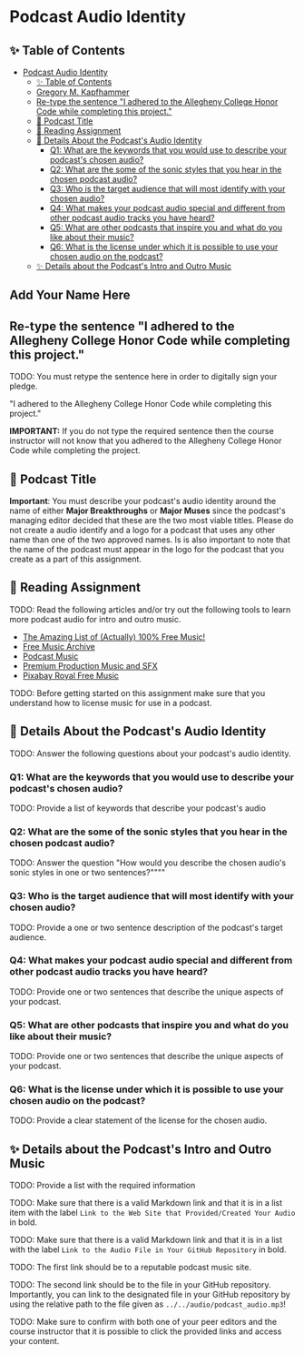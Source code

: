# Podcast Audio Identity

## ✨ Table of Contents

<!---toc start-->

* [Podcast Audio Identity](#podcast-audio-identity)
  * [✨ Table of Contents](#-table-of-contents)
  * [Gregory M. Kapfhammer](#gregory-m-kapfhammer)
  * [Re-type the sentence "I adhered to the Allegheny College Honor Code while completing this project."](#re-type-the-sentence-i-adhered-to-the-allegheny-college-honor-code-while-completing-this-project)
  * [🎤 Podcast Title](#-podcast-title)
  * [🧗 Reading Assignment](#-reading-assignment)
  * [📓  Details About the Podcast's Audio Identity](#-details-about-the-podcasts-audio-identity)
    * [Q1: What are the keywords that you would use to describe your podcast's chosen audio?](#q1-what-are-the-keywords-that-you-would-use-to-describe-your-podcasts-chosen-audio)
    * [Q2: What are the some of the sonic styles that you hear in the chosen podcast audio?](#q2-what-are-the-some-of-the-sonic-styles-that-you-hear-in-the-chosen-podcast-audio)
    * [Q3: Who is the target audience that will most identify with your chosen audio?](#q3-who-is-the-target-audience-that-will-most-identify-with-your-chosen-audio)
    * [Q4: What makes your podcast audio special and different from other podcast audio tracks you have heard?](#q4-what-makes-your-podcast-audio-special-and-different-from-other-podcast-audio-tracks-you-have-heard)
    * [Q5: What are other podcasts that inspire you and what do you like about their music?](#q5-what-are-other-podcasts-that-inspire-you-and-what-do-you-like-about-their-music)
    * [Q6: What is the license under which it is possible to use your chosen audio on the podcast?](#q6-what-is-the-license-under-which-it-is-possible-to-use-your-chosen-audio-on-the-podcast)
  * [✨ Details about the Podcast's Intro and Outro Music](#-details-about-the-podcasts-intro-and-outro-music)

<!---toc end-->

## Add Your Name Here

## Re-type the sentence "I adhered to the Allegheny College Honor Code while completing this project."

TODO: You must retype the sentence here in order to digitally sign your pledge.

"I adhered to the Allegheny College Honor Code while completing this project."

**IMPORTANT:** If you do not type the required sentence then the course
instructor will not know that you adhered to the Allegheny College Honor Code
while completing the project.

## 🎤 Podcast Title

**Important**: You must describe your podcast's audio identity around the name
of either **Major Breakthroughs** or **Major Muses** since the podcast's
managing editor decided that these are the two most viable titles. Please do
not create a audio identify and a logo for a podcast that uses any other name
than one of the two approved names. Is is also important to note that the name
of the podcast must appear in the logo for the podcast that you create as a
part of this assignment.

## 🧗 Reading Assignment

TODO: Read the following articles and/or try out the following tools to learn
more podcast audio for intro and outro music.

- [The Amazing List of (Actually) 100% Free Music!](https://www.silvermansound.com/the-amazing-list-of-free-music)
- [Free Music Archive](https://freemusicarchive.org/)
- [Podcast Music](https://www.podcastmusic.com/)
- [Premium Production Music and SFX](https://www.premiumbeat.com/)
- [Pixabay Royal Free Music](https://pixabay.com/music/)

TODO: Before getting started on this assignment make sure that you understand how to
license music for use in a podcast.

## 📓  Details About the Podcast's Audio Identity

TODO: Answer the following questions about your podcast's audio identity.

### Q1: What are the keywords that you would use to describe your podcast's chosen audio?

TODO: Provide a list of keywords that describe your podcast's audio

### Q2: What are the some of the sonic styles that you hear in the chosen podcast audio?

TODO: Answer the question "How would you describe the chosen audio's sonic styles in one or two sentences?""""

### Q3: Who is the target audience that will most identify with your chosen audio?

TODO: Provide a one or two sentence description of the podcast's target audience.

### Q4: What makes your podcast audio special and different from other podcast audio tracks you have heard?

TODO: Provide one or two sentences that describe the unique aspects of your podcast.

### Q5: What are other podcasts that inspire you and what do you like about their music?

TODO: Provide one or two sentences that describe the unique aspects of your podcast.

### Q6: What is the license under which it is possible to use your chosen audio on the podcast?

TODO: Provide a clear statement of the license for the chosen audio.

## ✨ Details about the Podcast's Intro and Outro Music

TODO: Provide a list with the required information

TODO: Make sure that there is a valid Markdown link and that it
is in a list item with the label `Link to the Web Site that Provided/Created Your Audio` in bold.

TODO: Make sure that there is a valid Markdown link and that it is in a list
with the label `Link to the Audio File in Your GitHub Repository` in bold.

TODO: The first link should be to a reputable podcast music site.

TODO: The second link should be to the file in your GitHub repository.
Importantly, you can link to the designated file in your GitHub repository by
using the relative path to the file given as `../../audio/podcast_audio.mp3`!

TODO: Make sure to confirm with both one of your peer editors and the course
instructor that it is possible to click the provided links and access your content.
